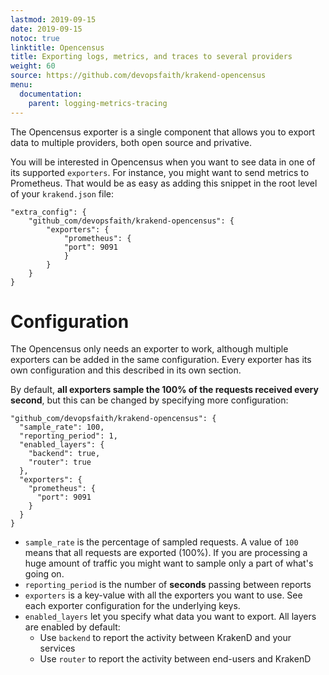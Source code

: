 ```yaml
---
lastmod: 2019-09-15
date: 2019-09-15
notoc: true
linktitle: Opencensus
title: Exporting logs, metrics, and traces to several providers
weight: 60
source: https://github.com/devopsfaith/krakend-opencensus
menu:
  documentation:
    parent: logging-metrics-tracing
---
```

The Opencensus exporter is a single component that allows you to export data to multiple providers, both open source and privative.

You will be interested in Opencensus when you want to see data in one of its supported `exporters`. For instance, you might want to send metrics to Prometheus. That would be as easy as adding this snippet in the root level of your `krakend.json` file:

	"extra_config": {
		"github_com/devopsfaith/krakend-opencensus": {
			"exporters": {
				"prometheus": {
				"port": 9091
				}
			}
		}
	}

# Configuration
The Opencensus only needs an exporter to work, although multiple exporters can be added in the same configuration. Every exporter has its own configuration and this described in its own section.

By default, **all exporters sample the 100% of the requests received every second**, but this can be changed by specifying more configuration:


    "github_com/devopsfaith/krakend-opencensus": {
      "sample_rate": 100,
      "reporting_period": 1,
	  "enabled_layers": {
		"backend": true,
		"router": true
      },
      "exporters": {
        "prometheus": {
          "port": 9091
        }
	  }
	}

- `sample_rate` is the percentage of sampled requests. A value of `100` means that all requests are exported (100%). If you are processing a huge amount of traffic you might want to sample only a part of what's going on.
- `reporting_period` is the number of **seconds** passing between reports
- `exporters` is a key-value with all the exporters you want to use. See each exporter configuration for the underlying keys.
- `enabled_layers` let you specify what data you want to export. All layers are enabled by default:
	- Use `backend` to report the activity between KrakenD and your services
	- Use `router` to report the activity between end-users and KrakenD
